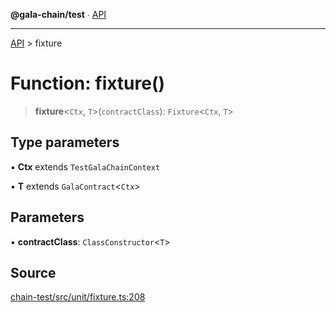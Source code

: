 **@gala-chain/test** ∙ [API](../exports.md)

***

[API](../exports.md) > fixture

# Function: fixture()

> **fixture**\<`Ctx`, `T`\>(`contractClass`): `Fixture`\<`Ctx`, `T`\>

## Type parameters

▪ **Ctx** extends `TestGalaChainContext`

▪ **T** extends `GalaContract`\<`Ctx`\>

## Parameters

▪ **contractClass**: `ClassConstructor`\<`T`\>

## Source

[chain-test/src/unit/fixture.ts:208](https://github.com/GalaChain/sdk/blob/bcbbb18/chain-test/src/unit/fixture.ts#L208)
